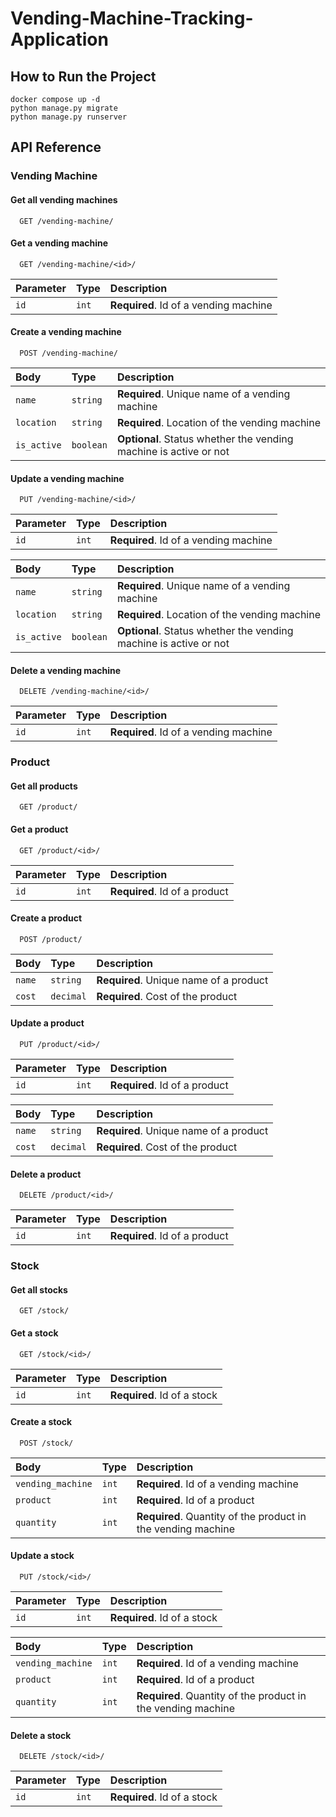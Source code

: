 # Vending-Machine-Tracking-Application

## How to Run the Project

```
docker compose up -d
python manage.py migrate
python manage.py runserver
```

## API Reference

### Vending Machine

#### Get all vending machines

```http
  GET /vending-machine/
```

#### Get a vending machine

```http
  GET /vending-machine/<id>/
```

| Parameter | Type  | Description                           |
|:----------|:------|:--------------------------------------|
| `id`      | `int` | **Required**. Id of a vending machine |

#### Create a vending machine

```http
  POST /vending-machine/
```

| Body        | Type      | Description                                                       |
|:------------|:----------|:------------------------------------------------------------------|
| `name`      | `string`  | **Required**. Unique name of a vending machine                    |
| `location`  | `string`  | **Required**. Location of the vending machine                     |
| `is_active` | `boolean` | **Optional**. Status whether the vending machine is active or not |

#### Update a vending machine

```http
  PUT /vending-machine/<id>/
```

| Parameter | Type  | Description                           |
|:----------|:------|:--------------------------------------|
| `id`      | `int` | **Required**. Id of a vending machine |

| Body        | Type      | Description                                                       |
|:------------|:----------|:------------------------------------------------------------------|
| `name`      | `string`  | **Required**. Unique name of a vending machine                    |
| `location`  | `string`  | **Required**. Location of the vending machine                     |
| `is_active` | `boolean` | **Optional**. Status whether the vending machine is active or not |

#### Delete a vending machine

```http
  DELETE /vending-machine/<id>/
```

| Parameter | Type  | Description                           |
|:----------|:------|:--------------------------------------|
| `id`      | `int` | **Required**. Id of a vending machine |

### Product

#### Get all products

```http
  GET /product/
```

#### Get a product

```http
  GET /product/<id>/
```

| Parameter | Type  | Description                   |
|:----------|:------|:------------------------------|
| `id`      | `int` | **Required**. Id of a product |

#### Create a product

```http
  POST /product/
```

| Body   | Type      | Description                            |
|:-------|:----------|:---------------------------------------|
| `name` | `string`  | **Required**. Unique name of a product |
| `cost` | `decimal` | **Required**. Cost of the product      |

#### Update a product

```http
  PUT /product/<id>/
```

| Parameter | Type  | Description                   |
|:----------|:------|:------------------------------|
| `id`      | `int` | **Required**. Id of a product |

| Body   | Type      | Description                            |
|:-------|:----------|:---------------------------------------|
| `name` | `string`  | **Required**. Unique name of a product |
| `cost` | `decimal` | **Required**. Cost of the product      |

#### Delete a product

```http
  DELETE /product/<id>/
```

| Parameter | Type  | Description                   |
|:----------|:------|:------------------------------|
| `id`      | `int` | **Required**. Id of a product |

### Stock

#### Get all stocks

```http
  GET /stock/
```

#### Get a stock

```http
  GET /stock/<id>/
```

| Parameter | Type  | Description                 |
|:----------|:------|:----------------------------|
| `id`      | `int` | **Required**. Id of a stock |

#### Create a stock

```http
  POST /stock/
```

| Body              | Type  | Description                                                  |
|:------------------|:------|:-------------------------------------------------------------|
| `vending_machine` | `int` | **Required**. Id of a vending machine                        |
| `product`         | `int` | **Required**. Id of a product                                |
| `quantity`        | `int` | **Required**. Quantity of the product in the vending machine |

#### Update a stock

```http
  PUT /stock/<id>/
```

| Parameter | Type  | Description                 |
|:----------|:------|:----------------------------|
| `id`      | `int` | **Required**. Id of a stock |

| Body              | Type  | Description                                                  |
|:------------------|:------|:-------------------------------------------------------------|
| `vending_machine` | `int` | **Required**. Id of a vending machine                        |
| `product`         | `int` | **Required**. Id of a product                                |
| `quantity`        | `int` | **Required**. Quantity of the product in the vending machine |

#### Delete a stock

```http
  DELETE /stock/<id>/
```

| Parameter | Type  | Description                 |
|:----------|:------|:----------------------------|
| `id`      | `int` | **Required**. Id of a stock |
